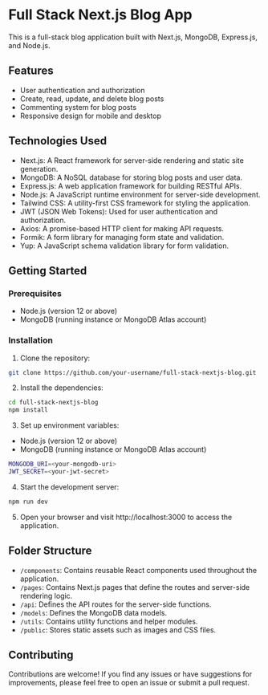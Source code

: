 # Full Stack Next.js Blog App

This is a full-stack blog application built with Next.js, MongoDB, Express.js, and Node.js.

## Features

- User authentication and authorization
- Create, read, update, and delete blog posts
- Commenting system for blog posts
- Responsive design for mobile and desktop

## Technologies Used

- Next.js: A React framework for server-side rendering and static site generation.
- MongoDB: A NoSQL database for storing blog posts and user data.
- Express.js: A web application framework for building RESTful APIs.
- Node.js: A JavaScript runtime environment for server-side development.
- Tailwind CSS: A utility-first CSS framework for styling the application.
- JWT (JSON Web Tokens): Used for user authentication and authorization.
- Axios: A promise-based HTTP client for making API requests.
- Formik: A form library for managing form state and validation.
- Yup: A JavaScript schema validation library for form validation.

## Getting Started

### Prerequisites

- Node.js (version 12 or above)
- MongoDB (running instance or MongoDB Atlas account)

### Installation

1. Clone the repository:

```bash
git clone https://github.com/your-username/full-stack-nextjs-blog.git
```

2. Install the dependencies:

```bash
cd full-stack-nextjs-blog
npm install
```

3. Set up environment variables:

- Node.js (version 12 or above)
- MongoDB (running instance or MongoDB Atlas account)

```bash
MONGODB_URI=<your-mongodb-uri>
JWT_SECRET=<your-jwt-secret>
```

4. Start the development server:

```bash
npm run dev
```

5. Open your browser and visit http://localhost:3000 to access the application.

## Folder Structure

- `/components`: Contains reusable React components used throughout the application.
- `/pages`: Contains Next.js pages that define the routes and server-side rendering logic.
- `/api`: Defines the API routes for the server-side functions.
- `/models`: Defines the MongoDB data models.
- `/utils`: Contains utility functions and helper modules.
- `/public`: Stores static assets such as images and CSS files.

## Contributing

Contributions are welcome! If you find any issues or have suggestions for improvements, please feel free to open an issue or submit a pull request.
